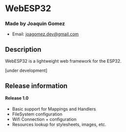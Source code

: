 # WebESP32

### Made by Joaquin Gomez 

* Email: joagomez.dev@gmail.com

## Description

WebESP32 is a lightweight web framework for the ESP32.

[under development]

## Release information

#### Release 1.0
- Basic support for Mappings and Handlers
- FileSystem configuration
- Wifi Connection + configuration
- Resources lookup for stylesheets, images, etc.
